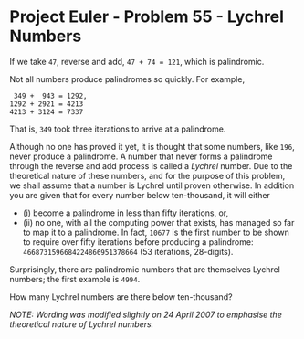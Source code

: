 # Project Euler - Problem 55 - Lychrel Numbers
If we take `47`, reverse and add, `47 + 74 = 121`, which is palindromic.

Not all numbers produce palindromes so quickly. For example,

     349 +  943 = 1292,
    1292 + 2921 = 4213
    4213 + 3124 = 7337

That is, `349` took three iterations to arrive at a palindrome.

Although no one has proved it yet, it is thought that some numbers, like `196`, never produce a palindrome.
A number that never forms a palindrome through the reverse and add process is called a *Lychrel* number.
Due to the theoretical nature of these numbers, and for the purpose of this problem, we shall assume that a number is Lychrel until proven otherwise.
In addition you are given that for every number below ten-thousand, it will either
  * (i) become a palindrome in less than fifty iterations, or,
  * (ii) no one, with all the computing power that exists, has managed so far to map it to a palindrome.
In fact, `10677` is the first number to be shown to require over fifty iterations before producing a palindrome: `4668731596684224866951378664` (53 iterations, 28-digits).

Surprisingly, there are palindromic numbers that are themselves Lychrel numbers; the first example is `4994`.

How many Lychrel numbers are there below ten-thousand?

*NOTE: Wording was modified slightly on 24 April 2007 to emphasise the theoretical nature of Lychrel numbers.*
